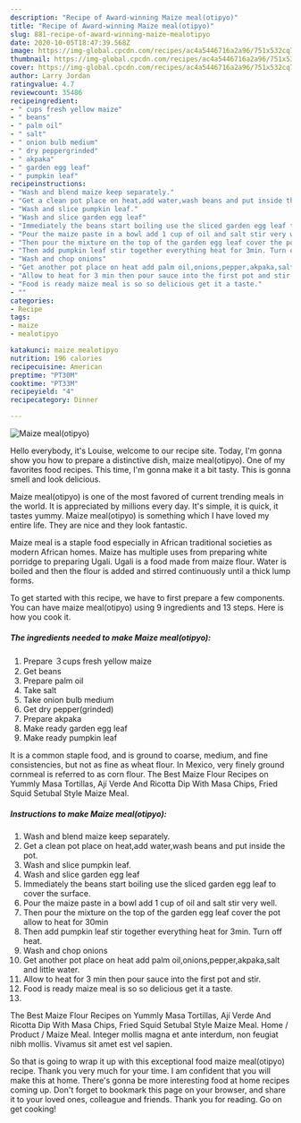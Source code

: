 ```yaml
---
description: "Recipe of Award-winning Maize meal(otipyo)"
title: "Recipe of Award-winning Maize meal(otipyo)"
slug: 881-recipe-of-award-winning-maize-mealotipyo
date: 2020-10-05T18:47:39.568Z
image: https://img-global.cpcdn.com/recipes/ac4a5446716a2a96/751x532cq70/maize-mealotipyo-recipe-main-photo.jpg
thumbnail: https://img-global.cpcdn.com/recipes/ac4a5446716a2a96/751x532cq70/maize-mealotipyo-recipe-main-photo.jpg
cover: https://img-global.cpcdn.com/recipes/ac4a5446716a2a96/751x532cq70/maize-mealotipyo-recipe-main-photo.jpg
author: Larry Jordan
ratingvalue: 4.7
reviewcount: 35486
recipeingredient:
- " cups fresh yellow maize"
- " beans"
- " palm oil"
- " salt"
- " onion bulb medium"
- " dry peppergrinded"
- " akpaka"
- " garden egg leaf"
- " pumpkin leaf"
recipeinstructions:
- "Wash and blend maize keep separately."
- "Get a clean pot place on heat,add water,wash beans and put inside the pot."
- "Wash and slice pumpkin leaf."
- "Wash and slice garden egg leaf"
- "Immediately the beans start boiling use the sliced garden egg leaf to cover the surface."
- "Pour the maize paste in a bowl add 1 cup of oil and salt stir very well."
- "Then pour the mixture on the top of the garden egg leaf cover the pot allow to heat for 30min"
- "Then add pumpkin leaf stir together everything heat for 3min. Turn off heat."
- "Wash and chop onions"
- "Get another pot place on heat add palm oil,onions,pepper,akpaka,salt and little water."
- "Allow to heat for 3 min then pour sauce into the first pot and stir."
- "Food is ready maize meal is so so delicious get it a taste."
- ""
categories:
- Recipe
tags:
- maize
- mealotipyo

katakunci: maize mealotipyo 
nutrition: 196 calories
recipecuisine: American
preptime: "PT30M"
cooktime: "PT33M"
recipeyield: "4"
recipecategory: Dinner

---
```



![Maize meal(otipyo)](https://img-global.cpcdn.com/recipes/ac4a5446716a2a96/751x532cq70/maize-mealotipyo-recipe-main-photo.jpg)

Hello everybody, it's Louise, welcome to our recipe site. Today, I'm gonna show you how to prepare a distinctive dish, maize meal(otipyo). One of my favorites food recipes. This time, I'm gonna make it a bit tasty. This is gonna smell and look delicious.

Maize meal(otipyo) is one of the most favored of current trending meals in the world. It is appreciated by millions every day. It's simple, it is quick, it tastes yummy. Maize meal(otipyo) is something which I have loved my entire life. They are nice and they look fantastic.

Maize meal is a staple food especially in African traditional societies as modern African homes. Maize has multiple uses from preparing white porridge to preparing Ugali. Ugali is a food made from maize flour. Water is boiled and then the flour is added and stirred continuously until a thick lump forms.


To get started with this recipe, we have to first prepare a few components. You can have maize meal(otipyo) using 9 ingredients and 13 steps. Here is how you cook it.

<!--inarticleads1-->

##### The ingredients needed to make Maize meal(otipyo):

1. Prepare  ３cups fresh yellow maize
1. Get  beans
1. Prepare  palm oil
1. Take  salt
1. Take  onion bulb medium
1. Get  dry pepper(grinded)
1. Prepare  akpaka
1. Make ready  garden egg leaf
1. Make ready  pumpkin leaf


It is a common staple food, and is ground to coarse, medium, and fine consistencies, but not as fine as wheat flour. In Mexico, very finely ground cornmeal is referred to as corn flour. The Best Maize Flour Recipes on Yummly Masa Tortillas, Ají Verde And Ricotta Dip With Masa Chips, Fried Squid Setubal Style Maize Meal. 

<!--inarticleads2-->

##### Instructions to make Maize meal(otipyo):

1. Wash and blend maize keep separately.
1. Get a clean pot place on heat,add water,wash beans and put inside the pot.
1. Wash and slice pumpkin leaf.
1. Wash and slice garden egg leaf
1. Immediately the beans start boiling use the sliced garden egg leaf to cover the surface.
1. Pour the maize paste in a bowl add 1 cup of oil and salt stir very well.
1. Then pour the mixture on the top of the garden egg leaf cover the pot allow to heat for 30min
1. Then add pumpkin leaf stir together everything heat for 3min. Turn off heat.
1. Wash and chop onions
1. Get another pot place on heat add palm oil,onions,pepper,akpaka,salt and little water.
1. Allow to heat for 3 min then pour sauce into the first pot and stir.
1. Food is ready maize meal is so so delicious get it a taste.
1. 


The Best Maize Flour Recipes on Yummly Masa Tortillas, Ají Verde And Ricotta Dip With Masa Chips, Fried Squid Setubal Style Maize Meal. Home / Product / Maize Meal. Integer mollis magna et ante interdum, non feugiat nibh mollis. Vivamus sit amet est vel sapien. 

So that is going to wrap it up with this exceptional food maize meal(otipyo) recipe. Thank you very much for your time. I am confident that you will make this at home. There's gonna be more interesting food at home recipes coming up. Don't forget to bookmark this page on your browser, and share it to your loved ones, colleague and friends. Thank you for reading. Go on get cooking!
